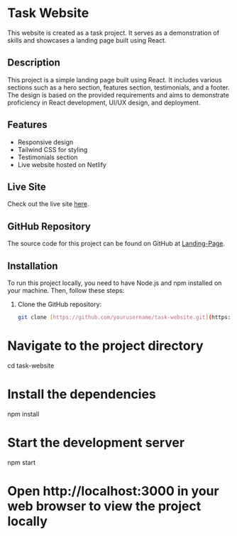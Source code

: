 # Task Website

This website is created as a task project. It serves as a demonstration of skills and showcases a landing page built using React.

## Description

This project is a simple landing page built using React. It includes various sections such as a hero section, features section, testimonials, and a footer. The design is based on the provided requirements and aims to demonstrate proficiency in React development, UI/UX design, and deployment.

## Features

- Responsive design
- Tailwind CSS for styling
- Testimonials section
- Live website hosted on Netlify

## Live Site

Check out the live site [here](https://velvety-starlight-d43404.netlify.app/).

## GitHub Repository

The source code for this project can be found on GitHub at [Landing-Page](https://github.com/Me-cha/LANDING-PAGE).

## Installation

To run this project locally, you need to have Node.js and npm installed on your machine. Then, follow these steps:

1. Clone the GitHub repository:
   ```bash
   git clone [https://github.com/yourusername/task-website.git](https://github.com/Me-cha/LANDING-PAGE.git)

# Navigate to the project directory
cd task-website

# Install the dependencies
npm install

# Start the development server
npm start

# Open http://localhost:3000 in your web browser to view the project locally

